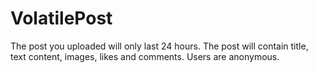 # VolatilePost
The post you uploaded will only last 24 hours.
The post will contain title, text content, images, likes and comments.
Users are anonymous.